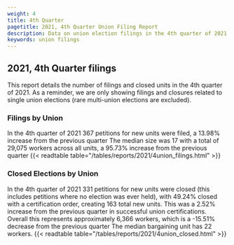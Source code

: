 ```yaml
---
weight: 4
title: 4th Quarter
pagetitle: 2021, 4th Quarter Union Filing Report
description: Data on union election filings in the 4th quarter of 2021
keywords: union filings
---
```


## 2021, 4th Quarter filings

This report details the number of filings and closed units in the 4th quarter of 2021. As a reminder, we are only showing filings and closures related to single union elections (rare multi-union elections are excluded).

### Filings by Union
In the 4th quarter of 2021 367 petitions for new units were filed, a 13.98% increase from the previous quarter The median size was 17 with a total of 29,075 workers across all units, a 95.73% increase from the previous quarter
{{< readtable table="/tables/reports/2021/4union_filings.html" >}}

### Closed Elections by Union
In the 4th quarter of 2021 331 petitions for new units were closed (this includes petitions where no election was ever held), with 49.24% closed with a certification order, creating 163 total new units. This was a 2.52% increase from the previous quarter in successful union certifications. Overall this represents approximately 6,366 workers, which is a -15.51% decrease from the previous quarter The median bargaining unit has 22 workers.
{{< readtable table="/tables/reports/2021/4union_closed.html" >}}
